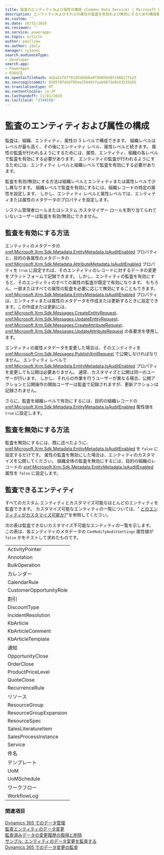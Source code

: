 ```yaml
---
title: 監査のエンティティおよび属性の構成 (Common Data Service) | Microsoft Docs
description: エンティティおよびそれらの属性の監査を有効および無効にするための構成要件について説明します。
ms.custom: ''
ms.date: 10/31/2018
ms.reviewer: ''
ms.service: powerapps
ms.topic: article
author: paulliew
ms.author: jdaly
manager: ryjones
search.audienceType:
- developer
search.app:
- PowerApps
- D365CE
ms.openlocfilehash: 4a5a21fbf701d5e84b8a8fdb056d8fc66617fe23
ms.sourcegitcommit: 8185f87dddf05ee256491feab9873e9143535e02
ms.translationtype: HT
ms.contentlocale: ja-JP
ms.lasthandoff: 11/01/2019
ms.locfileid: "2749150"
---
```

# <a name="configure-entities-and-attributes-for-auditing"></a>監査のエンティティおよび属性の構成

監査は、組織、エンティティ、属性の 3 レベルで構成できます。 組織レベルはレベルが最も高く、その後にエンティティ レベル、属性レベルと続きます。 属性の監査が行われるようにするためには、属性、エンティティ、組織の各レベルで監査を有効にする必要があります。 エンティティの監査が行われるようにするためには、エンティティ レベルと組織レベルで監査を有効にする必要があります。  
  
 監査を有効/無効にする方法は組織レベルとエンティティまたは属性レベルで少し異なります。 組織レベルで監査を有効にするには、組織レコードの特定の属性を設定します。 しかし、エンティティ レベルと属性レベルでは、エンティティまたは属性のメタデータのプロパティを設定します。  
  
 システム管理者ロールまたはシステム カスタマイザー ロールを割り当てられていないユーザーは監査を有効/無効にできません。  
  
## <a name="enabling-auditing"></a>監査を有効にする方法  

 エンティティのメタデータの <xref:Microsoft.Xrm.Sdk.Metadata.EntityMetadata.IsAuditEnabled> プロパティと、目的の各属性のメタデータの <xref:Microsoft.Xrm.Sdk.Metadata.AttributeMetadata.IsAuditEnabled> プロパティを `true` に設定すれば、そのエンティティのレコードに対するデータの変更をプラットフォームで記録できます。 しかし、エンティティの監査を有効にすると、そのエンティティのすべての属性の監査が既定で有効になります。 もちろん、一部またはすべての属性の監査を必要に応じて無効にすることもできます。 <xref:Microsoft.Xrm.Sdk.Metadata.EntityMetadata.IsAuditEnabled> プロパティは、エンティティまたは属性のメタデータを作成または更新するときに設定できます。この作成または更新には、<xref:Microsoft.Xrm.Sdk.Messages.CreateEntityRequest>、<xref:Microsoft.Xrm.Sdk.Messages.UpdateEntityRequest>、<xref:Microsoft.Xrm.Sdk.Messages.CreateAttributeRequest>、<xref:Microsoft.Xrm.Sdk.Messages.UpdateAttributeRequest> の各要求を使用します。  
  
 エンティティの属性メタデータを変更した場合は、そのエンティティを <xref:Microsoft.Crm.Sdk.Messages.PublishXmlRequest> で公開しなければなりません。 エンティティ レベルで <xref:Microsoft.Xrm.Sdk.Metadata.EntityMetadata.IsAuditEnabled> プロパティを変更しても公開は必要ありません。 通常、カスタマイズと公開は同一のユーザーが行います。 しかし、それらの作業を行うユーザーが異なる場合、公開アクションと公開操作の開始ユーザーは監査で記録されますが、更新アクションは記録されません。  
  
 さらに、監査を組織レベルで有効にするには、目的の組織レコードの <xref:Microsoft.Xrm.Sdk.Metadata.EntityMetadata.IsAuditEnabled> 属性値を `true` に設定します。  
  
## <a name="disabling-auditing"></a>監査を無効にする方法  
 監査を無効にするには、既に述べたように、<xref:Microsoft.Xrm.Sdk.Metadata.EntityMetadata.IsAuditEnabled> を `false` に設定するだけです。 属性の監査を無効にした場合は、エンティティのカスタマイズを公開してください。 組織全体の監査を無効にするには、目的の組織のレコードの <xref:Microsoft.Xrm.Sdk.Metadata.EntityMetadata.IsAuditEnabled> 属性を `false` に設定します。  
  
## <a name="entities-that-can-be-audited"></a>監査できるエンティティ  
 すべてのカスタム エンティティとカスタマイズ可能なほとんどのエンティティを監査できます。 カスタマイズ可能なエンティティの一覧については、" [どのエンティティがカスタマイズ可能か?](/dynamics365/customer-engagement/developer/which-entities-are-customizable)"を参照してください。  
  
 次の表は監査できないカスタマイズ不可能なエンティティの一覧を示します。 この表は、各エンティティのメタデータの `CanModifyAuditSettings` 属性値が `false` かをテストして求めたものです。  
  
||  
|-|  
|ActivityPointer|  
|Annotation|  
|BulkOperation|  
|カレンダー|  
|CalendarRule|  
|CustomerOpportunityRole|  
|割引|  
|DiscountType|  
|IncidentResolution|  
|KbArticle|  
|KbArticleComment|  
|KbArticleTemplate|  
|通知 |  
|OpportunityClose|  
|OrderClose|  
|ProductPriceLevel|  
|QuoteClose|  
|RecurrenceRule|  
|リソース |  
|ResourceGroup|  
|ResourceGroupExpansion|  
|ResourceSpec|  
|SalesLiteratureItem|  
|SalesProcessInstance|  
|Service|  
|件名​​|  
|テンプレート|  
|UoM|  
|UoMSchedule|  
|ワークフロー|  
|WorkflowLog|  
  
### <a name="see-also"></a>関連項目  
 [Dynamics 365 でのデータ管理](/dynamics365/customer-engagement/developer/manage-data)   
 [監査エンティティのデータ変更](/dynamics365/customer-engagement/developer/audit-entity-data-changes)   
 [監査済みデータの変更履歴の取得と削除](retrieve-and-delete-the-history-of-audited-data-changes.md)   
 [サンプル: エンティティのデータ変更を監査する](/dynamics365/customer-engagement/developer/sample-audit-entity-data-changes)   
 [Dynamics 365 でのデータ変更の監査](/dynamics365/customer-engagement/developer/audit-entity-data-changes)